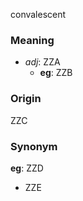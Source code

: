 convalescent
### Meaning
+ _adj_: ZZA
	+ __eg__: ZZB

### Origin

ZZC

### Synonym

__eg__: ZZD

+ ZZE



